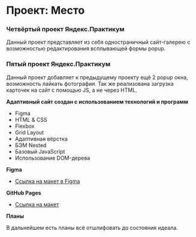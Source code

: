# Проект: Место

### Четвёртый проект Яндекс.Практикум

Данный проект представляет из себя одностраничный сайт-галерею с возможностью редактирования всплывающей формы popup.


### Пятый проект Яндекс.Практикум

Данный проект добавляет к предыдущему проекту ещё 2 popup окна, возможность лайкать фотографии. 
Так же реализована загрузка карточек на сайт с помощью JS, а не через HTML.


**Адаптивный сайт создан с использованием технологий и программ**

* Figma
* HTML & CSS
* Flexbox
* Grid Layout
* Адаптивная вёрстка
* БЭМ Nested
* Базовый JavaScript
* Использование DOM-дерева


**Figma**

* [Ссылка на макет в Figma](https://www.figma.com/file/2cn9N9jSkmxD84oJik7xL7/JavaScript.-Sprint-4?node-id=0%3A1)

**GitHub Pages**

* [Ссылка на макет](https://c-ya-l8er.github.io/mesto/)

**Планы**

В дальнейшем есть планы всё отшлифовать до состояния идеала.
